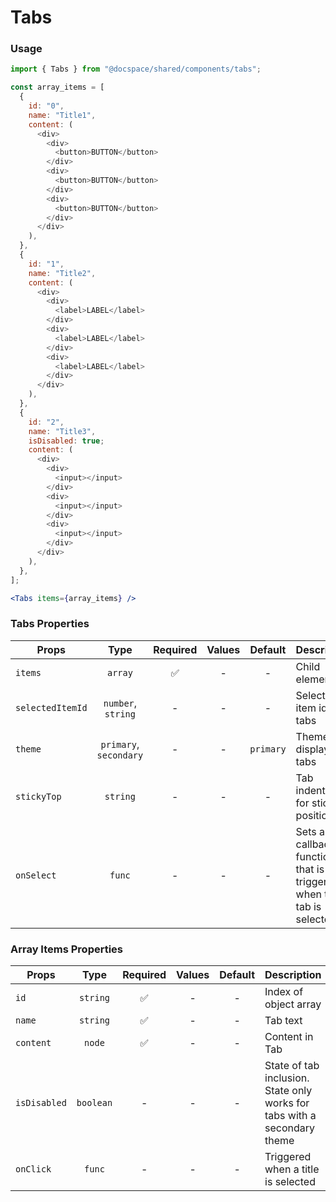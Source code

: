 # Tabs

### Usage

```js
import { Tabs } from "@docspace/shared/components/tabs";
```

```js
const array_items = [
  {
    id: "0",
    name: "Title1",
    content: (
      <div>
        <div>
          <button>BUTTON</button>
        </div>
        <div>
          <button>BUTTON</button>
        </div>
        <div>
          <button>BUTTON</button>
        </div>
      </div>
    ),
  },
  {
    id: "1",
    name: "Title2",
    content: (
      <div>
        <div>
          <label>LABEL</label>
        </div>
        <div>
          <label>LABEL</label>
        </div>
        <div>
          <label>LABEL</label>
        </div>
      </div>
    ),
  },
  {
    id: "2",
    name: "Title3",
    isDisabled: true;
    content: (
      <div>
        <div>
          <input></input>
        </div>
        <div>
          <input></input>
        </div>
        <div>
          <input></input>
        </div>
      </div>
    ),
  },
];
```

```jsx
<Tabs items={array_items} />
```

### Tabs Properties

| Props            |          Type          | Required | Values |  Default  | Description                                                         |
| ---------------- | :--------------------: | :------: | :----: | :-------: | ------------------------------------------------------------------- |
| `items`          |        `array`         |    ✅    |   -    |     -     | Child elements                                                      |
| `selectedItemId` |   `number`, `string`   |    -     |   -    |     -     | Selected item id of tabs                                            |
| `theme`          | `primary`, `secondary` |    -     |   -    | `primary` | Theme for displaying tabs                                           |
| `stickyTop`      |        `string`        |    -     |   -    |     -     | Tab indentation for sticky positioning                              |
| `onSelect`       |         `func`         |    -     |   -    |     -     | Sets a callback function that is triggered when the tab is selected |

### Array Items Properties

| Props        |   Type    | Required | Values | Default | Description                                                              |
| ------------ | :-------: | :------: | :----: | :-----: | ------------------------------------------------------------------------ |
| `id`         | `string`  |    ✅    |   -    |    -    | Index of object array                                                    |
| `name`       | `string`  |    ✅    |   -    |    -    | Tab text                                                                 |
| `content`    |  `node`   |    ✅    |   -    |    -    | Content in Tab                                                           |
| `isDisabled` | `boolean` |    -     |   -    |    -    | State of tab inclusion. State only works for tabs with a secondary theme |
| `onClick`    |  `func`   |    -     |   -    |    -    | Triggered when a title is selected                                       |
